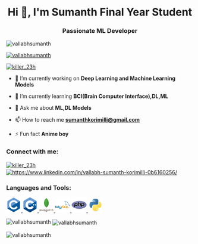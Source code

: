 <h1 align="center">Hi 👋, I'm Sumanth Final Year Student</h1>
<h3 align="center">Passionate ML Developer</h3>

<p align="left"> <img src="https://komarev.com/ghpvc/?username=vallabhsumanth&label=Profile%20views&color=0e75b6&style=flat" alt="vallabhsumanth" /> </p>

<p align="left"> <a href="https://github.com/ryo-ma/github-profile-trophy"><img src="https://github-profile-trophy.vercel.app/?username=vallabhsumanth" alt="vallabhsumanth" /></a> </p>

<p align="left"> <a href="https://twitter.com/killer_23h" target="blank"><img src="https://img.shields.io/twitter/follow/killer_23h?logo=twitter&style=for-the-badge" alt="killer_23h" /></a> </p>

- 🔭 I’m currently working on **Deep Learning and Machine Learning Models**

- 🌱 I’m currently learning **BCI(Brain Computer Interface),DL,ML**

- 💬 Ask me about **ML,DL Models**

- 📫 How to reach me **sumanthkorimilli@gmail.com**

- ⚡ Fun fact **Anime boy**

<h3 align="left">Connect with me:</h3>
<p align="left">
<a href="https://twitter.com/killer_23h" target="blank"><img align="center" src="https://raw.githubusercontent.com/rahuldkjain/github-profile-readme-generator/master/src/images/icons/Social/twitter.svg" alt="killer_23h" height="30" width="40" /></a>
<a href="https://linkedin.com/in/https://www.linkedin.com/in/vallabh-sumanth-korimilli-0b6160256/" target="blank"><img align="center" src="https://raw.githubusercontent.com/rahuldkjain/github-profile-readme-generator/master/src/images/icons/Social/linked-in-alt.svg" alt="https://www.linkedin.com/in/vallabh-sumanth-korimilli-0b6160256/" height="30" width="40" /></a>
</p>

<h3 align="left">Languages and Tools:</h3>
<p align="left"> <a href="https://www.cprogramming.com/" target="_blank" rel="noreferrer"> <img src="https://raw.githubusercontent.com/devicons/devicon/master/icons/c/c-original.svg" alt="c" width="40" height="40"/> </a> <a href="https://www.w3schools.com/cpp/" target="_blank" rel="noreferrer"> <img src="https://raw.githubusercontent.com/devicons/devicon/master/icons/cplusplus/cplusplus-original.svg" alt="cplusplus" width="40" height="40"/> </a> <a href="https://www.mongodb.com/" target="_blank" rel="noreferrer"> <img src="https://raw.githubusercontent.com/devicons/devicon/master/icons/mongodb/mongodb-original-wordmark.svg" alt="mongodb" width="40" height="40"/> </a> <a href="https://www.mysql.com/" target="_blank" rel="noreferrer"> <img src="https://raw.githubusercontent.com/devicons/devicon/master/icons/mysql/mysql-original-wordmark.svg" alt="mysql" width="40" height="40"/> </a> <a href="https://www.php.net" target="_blank" rel="noreferrer"> <img src="https://raw.githubusercontent.com/devicons/devicon/master/icons/php/php-original.svg" alt="php" width="40" height="40"/> </a> <a href="https://www.python.org" target="_blank" rel="noreferrer"> <img src="https://raw.githubusercontent.com/devicons/devicon/master/icons/python/python-original.svg" alt="python" width="40" height="40"/> </a> </p>

<p><img align="left" src="https://github-readme-stats.vercel.app/api/top-langs?username=vallabhsumanth&show_icons=true&locale=en&layout=compact" alt="vallabhsumanth" /></p>

<p>&nbsp;<img align="center" src="https://github-readme-stats.vercel.app/api?username=vallabhsumanth&show_icons=true&locale=en" alt="vallabhsumanth" /></p>

<p><img align="center" src="https://github-readme-streak-stats.herokuapp.com/?user=vallabhsumanth&" alt="vallabhsumanth" /></p>
